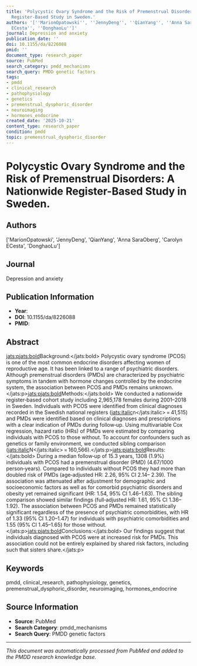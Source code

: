 ```yaml
---
title: 'Polycystic Ovary Syndrome and the Risk of Premenstrual Disorders: A Nationwide
  Register-Based Study in Sweden.'
authors: '[''MarionOpatowski'', ''JennyDeng'', ''QianYang'', ''Anna SaraOberg'', ''Carolyn
  ECesta'', ''DonghaoLu'']'
journal: Depression and anxiety
publication_date: ''
doi: 10.1155/da/8226088
pmid: ''
document_type: research_paper
source: PubMed
search_category: pmdd_mechanisms
search_query: PMDD genetic factors
tags:
- pmdd
- clinical_research
- pathophysiology
- genetics
- premenstrual_dysphoric_disorder
- neuroimaging
- hormones_endocrine
created_date: '2025-10-21'
content_type: research_paper
condition: pmdd
topic: premenstrual_dysphoric_disorder
---
```


# Polycystic Ovary Syndrome and the Risk of Premenstrual Disorders: A Nationwide Register-Based Study in Sweden.

## Authors
['MarionOpatowski', 'JennyDeng', 'QianYang', 'Anna SaraOberg', 'Carolyn ECesta', 'DonghaoLu']

## Journal
Depression and anxiety

## Publication Information
- **Year**: 
- **DOI**: 10.1155/da/8226088
- **PMID**: 

## Abstract

<jats:p><jats:bold>Background:</jats:bold> Polycystic ovary syndrome (PCOS) is one of the most common endocrine disorders affecting women of reproductive age. It has been linked to a range of psychiatric disorders. Although premenstrual disorders (PMDs) are characterized by psychiatric symptoms in tandem with hormone changes controlled by the endocrine system, the association between PCOS and PMDs remains unknown.</jats:p><jats:p><jats:bold>Methods:</jats:bold> We conducted a nationwide register‐based cohort study including 2,965,178 females during 2001–2018 in Sweden. Individuals with PCOS were identified from clinical diagnoses recorded in the Swedish national registers (<jats:italic>n</jats:italic> = 41,515) and PMDs were identified based on clinical diagnoses and prescriptions with a clear indication of PMDs during follow‐up. Using multivariable Cox regression, hazard ratio (HRs) of PMDs were estimated by comparing individuals with PCOS to those without. To account for confounders such as genetics or family environment, we conducted sibling comparison (<jats:italic>N</jats:italic> = 160,566).</jats:p><jats:p><jats:bold>Results:</jats:bold> During a median follow‐up of 15.3 years, 1308 (1.9%) individuals with PCOS had a premenstrual disorder (PMD) (4.67/1000 person‐years). Compared to individuals without PCOS they had more than doubled risk of PMDs (age‐adjusted HR: 2.26, 95% CI 2.14– 2.39). The association was attenuated after adjustment for demographic and socioeconomic factors as well as for comorbid psychiatric disorders and obesity yet remained significant (HR: 1.54, 95% CI 1.46–1.63). The sibling comparison showed similar findings (full‐adjusted HR: 1.61, 95% CI 1.36–1.92). The association between PCOS and PMDs remained statistically significant regardless of the presence of psychiatric comorbidities, with HR of 1.33 (95% CI 1.20–1.47) for individuals with psychiatric comorbidities and 1.55 (95% CI 1.45–1.65) for those without.</jats:p><jats:p><jats:bold>Conclusions:</jats:bold> Our findings suggest that individuals diagnosed with PCOS were at increased risk for PMDs. This association could not be entirely explained by shared risk factors, including such that sisters share.</jats:p>

## Keywords
pmdd, clinical_research, pathophysiology, genetics, premenstrual_dysphoric_disorder, neuroimaging, hormones_endocrine

## Source Information
- **Source**: PubMed
- **Search Category**: pmdd_mechanisms
- **Search Query**: PMDD genetic factors

---
*This document was automatically processed from PubMed and added to the PMDD research knowledge base.*
